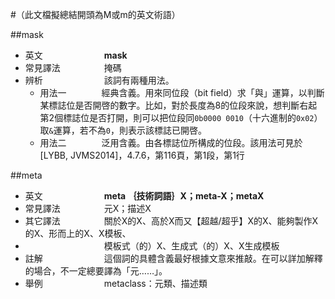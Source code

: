 #（此文檔擬總結開頭為M或m的英文術語）

##mask

* 英文　　　　　　　**mask**
* 常見譯法　　　　　掩碼
* 辨析　　　　　　　該詞有兩種用法。
  * 用法一　　　　經典含義。用來同位段（bit field）求「與」運算，以判斷某標誌位是否開啓的數字。比如，對於長度為8的位段來說，想判斷右起第2個標誌位是否打開，則可以把位段同`0b0000 0010`（十六進制的`0x02`）取`&`運算，若不為`0`，則表示該標誌已開啓。
  * 用法二　　　　泛用含義。由各標誌位所構成的位段。該用法可見於[LYBB, JVMS2014]，4.7.6，第116頁，第1段，第1行

##meta

* 英文　　　　　　　**meta ｛技術詞語｝X；meta-X；metaX**
* 常見譯法　　　　　元X；描述X
* 其它譯法　　　　　關於X的X、高於X而又【超越/超乎】X的X、能夠製作X的X、形而上的X、X模板、
* 　　　　　　　　　模板式（的）X、生成式（的）X、X生成模板
* 註解　　　　　　　這個詞的具體含義最好根據文意來推敲。在可以詳加解釋的場合，不一定總要譯為「元……」。
* 舉例　　　　　　　metaclass：元類、描述類

